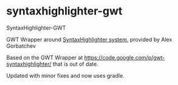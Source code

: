 syntaxhighlighter-gwt
=====================

SyntaxHighlighter-GWT

GWT Wrapper around [SyntaxHighlighter system](http://alexgorbatchev.com/SyntaxHighlighter/), provided by Alex Gorbatchev

Based on the GWT Wrapper at https://code.google.com/p/gwt-syntaxhighlighter/ that is out of date.

Updated with minor fixes and now uses gradle.
